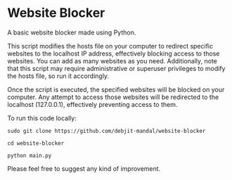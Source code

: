 # Website Blocker
A basic website blocker made using Python. 

This script modifies the hosts file on your computer to redirect specific websites to the localhost IP address, effectively blocking access to those websites.
You can add as many websites as you need. Additionally, note that this script may require administrative or superuser privileges to modify the hosts file, so run it accordingly.

Once the script is executed, the specified websites will be blocked on your computer. Any attempt to access those websites will be redirected to the localhost (127.0.0.1), effectively preventing access to them.

To run this code locally:

`sudo git clone https://github.com/debjit-mandal/website-blocker`

`cd website-blocker`

`python main.py`


Please feel free to suggest any kind of improvement.
